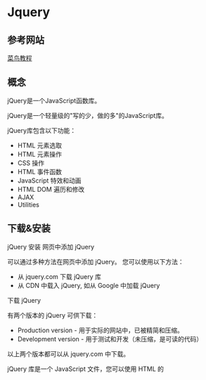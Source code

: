 # Jquery
> 

## 参考网站

[菜鸟教程](http://www.runoob.com/jquery/jquery-tutorial.html)



## 概念
jQuery是一个JavaScript函数库。

jQuery是一个轻量级的"写的少，做的多"的JavaScript库。

jQuery库包含以下功能：

-    HTML 元素选取
-    HTML 元素操作
-    CSS 操作
-    HTML 事件函数
-    JavaScript 特效和动画
-    HTML DOM 遍历和修改
-    AJAX
-    Utilities

## 下载&安装
jQuery 安装
网页中添加 jQuery

可以通过多种方法在网页中添加 jQuery。 您可以使用以下方法：

-    从 jquery.com 下载 jQuery 库
 -   从 CDN 中载入 jQuery, 如从 Google 中加载 jQuery

下载 jQuery

有两个版本的 jQuery 可供下载：

 -   Production version - 用于实际的网站中，已被精简和压缩。
  -  Development version - 用于测试和开发（未压缩，是可读的代码）

以上两个版本都可以从 jquery.com 中下载。

jQuery 库是一个 JavaScript 文件，您可以使用 HTML 的 <script> 标签引用它：

